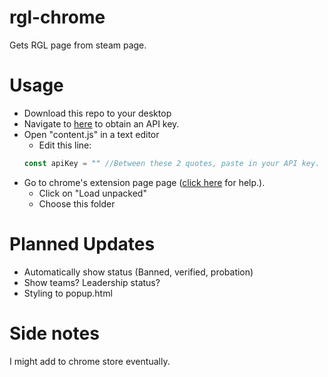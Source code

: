 # rgl-chrome
 Gets RGL page from steam page.

# Usage
* Download this repo to your desktop
* Navigate to [here](https://steamcommunity.com/dev/apikey) to obtain an API key.
* Open "content.js" in a text editor
    * Edit this line:
    ```js
    const apiKey = "" //Between these 2 quotes, paste in your API key.
    ```
* Go to chrome's extension page page ([click here](https://support.google.com/chrome_webstore/answer/2664769?hl=en) for help.).
    * Click on "Load unpacked"
    * Choose this folder

# Planned Updates
* Automatically show status (Banned, verified, probation)
* Show teams? Leadership status?
* Styling to popup.html

# Side notes
I might add to chrome store eventually.
